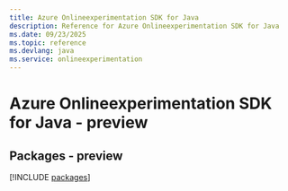 ```yaml
---
title: Azure Onlineexperimentation SDK for Java
description: Reference for Azure Onlineexperimentation SDK for Java
ms.date: 09/23/2025
ms.topic: reference
ms.devlang: java
ms.service: onlineexperimentation
---
```

# Azure Onlineexperimentation SDK for Java - preview
## Packages - preview
[!INCLUDE [packages](onlineexperimentation-index.md)]